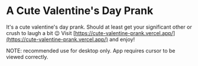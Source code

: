 # A Cute Valentine's Day Prank

It's a cute valentine's day prank. Should at least get your significant other or crush to laugh a bit 😉 Visit [https://cute-valentine-prank.vercel.app/](https://cute-valentine-prank.vercel.app/) and enjoy!

NOTE: recommended use for desktop only. App requires cursor to be viewed correctly.
